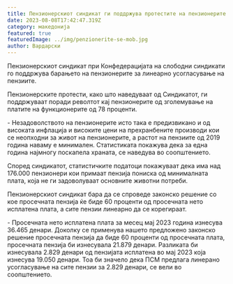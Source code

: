 ```yaml
---
title: Пензионерскиот синдикат ги поддржува протестите на пензионерите
date: 2023-08-08T17:42:47.319Z
category: македонија
featured: true
featuredImage: ../img/penzionerite-se-mob.jpg
author: Вардарски
---
```

<!--StartFragment-->

Пензионерскиот синдикат при Конфедерацијата на слободни синдикати го поддржува барањето на пензионерите за линеарно усогласување на пензиите.

Пензионерските протести, како што наведуваат од Синдикатот, ги поддржуваат поради револтот кај пензионерите од зголемување на платите на функционерите од 78 проценти.

\- Незадоволството на пензионерите исто така е предизвикано и од високата инфлација и високите цени на прехранбените производи кои се неопходни за живот на пензионерите, а растот на пензиите од 2019 година наваму е минимален. Статистиката покажува дека за една година најмногу поскапела храната, се наведува во соопштението.

Според синдикатот, статистичките податоци покажуваат дека има над 176.000 пензионери кои примаат пензија пониска од минималната плата, која не ги задоволуваат основните животни потреби.

Пензионерскиот синдикат бара да се спроведе законско решение со кое просечната пензија ќе биде 60 проценти од просечната нето исплатена плата, а сите пензии линеарно да се корегираат.

\- Просечната нето исплатена плата за месец мај 2023 година изнесува 36.465 денари. Доколку се применува нашето предложено законско решение просечната пензија да биде 60 проценти од просечната плата, просечната пензија би изнесувала 21.879 денари. Разликата би изнесувала 2.829 денари од пензијата исплатена во мај 2023 која изнесува 19.050 денари. Тоа би значело дека ПСМ предлага линерано усогласување на сите пензии за 2.829 денари, се вели во соопштението. 

<!--EndFragment-->